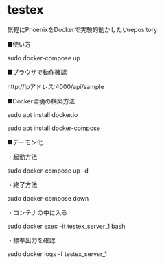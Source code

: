 # testex
気軽にPhoenixをDockerで実験的動かしたいrepository

■使い方

sudo docker-compose up

■ブラウザで動作確認

http://Ipアドレス:4000/api/sample

■Docker環境の構築方法

sudo apt install docker.io

sudo apt install docker-compose

■デーモン化

・起動方法

sudo docker-compose up -d

・終了方法

sudo docker-compose down

・コンテナの中に入る

sudo docker exec -it testex_server_1 bash

・標準出力を確認

sudo docker logs -f testex_server_1


